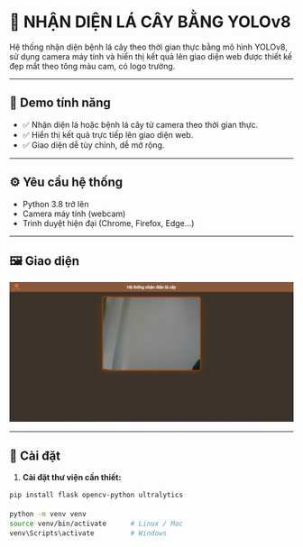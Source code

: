 # 🍃 NHẬN DIỆN LÁ CÂY BẰNG YOLOv8

Hệ thống nhận diện bệnh lá cây theo thời gian thực bằng mô hình YOLOv8, sử dụng camera máy tính và hiển thị kết quả lên giao diện web được thiết kế đẹp mắt theo tông màu cam, có logo trường.

---

## 📸 Demo tính năng

- ✅ Nhận diện lá hoặc bệnh lá cây từ camera theo thời gian thực.
- ✅ Hiển thị kết quả trực tiếp lên giao diện web.
- ✅ Giao diện dễ tùy chỉnh, dễ mở rộng.

---


## ⚙️ Yêu cầu hệ thống

- Python 3.8 trở lên
- Camera máy tính (webcam)
- Trình duyệt hiện đại (Chrome, Firefox, Edge...)

---  
## 🖼 Giao diện


![Giao diện](./giaodien.jpg)

---

## 🔧 Cài đặt

1. **Cài đặt thư viện cần thiết:**

```bash
pip install flask opencv-python ultralytics

python -m venv venv
source venv/bin/activate      # Linux / Mac
venv\Scripts\activate         # Windows
